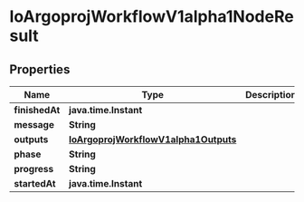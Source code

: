 

# IoArgoprojWorkflowV1alpha1NodeResult


## Properties

Name | Type | Description | Notes
------------ | ------------- | ------------- | -------------
**finishedAt** | **java.time.Instant** |  |  [optional]
**message** | **String** |  |  [optional]
**outputs** | [**IoArgoprojWorkflowV1alpha1Outputs**](IoArgoprojWorkflowV1alpha1Outputs.md) |  |  [optional]
**phase** | **String** |  |  [optional]
**progress** | **String** |  |  [optional]
**startedAt** | **java.time.Instant** |  |  [optional]




